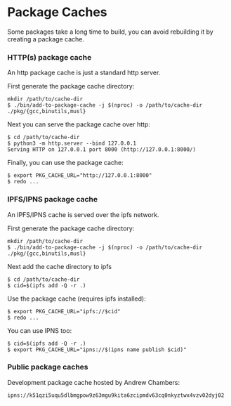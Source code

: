 # Package Caches

Some packages take a long time to build, you can avoid rebuilding it by creating a package cache.

### HTTP(s) package cache

An http package cache is just a standard http server.

First generate the package cache directory:

```
mkdir /path/to/cache-dir
$ ./bin/add-to-package-cache -j $(nproc) -o /path/to/cache-dir ./pkg/{gcc,binutils,musl}
```

Next you can serve the package cache over http:

```
$ cd /path/to/cache-dir
$ python3 -m http.server --bind 127.0.0.1
Serving HTTP on 127.0.0.1 port 8000 (http://127.0.0.1:8000/)
```

Finally, you can use the package cache:

```
$ export PKG_CACHE_URL="http://127.0.0.1:8000"
$ redo ...
```

### IPFS/IPNS package cache

An IPFS/IPNS cache is served over the ipfs network.

First generate the package cache directory:

```
mkdir /path/to/cache-dir
$ ./bin/add-to-package-cache -j $(nproc) -o /path/to/cache-dir ./pkg/{gcc,binutils,musl}
```

Next add the cache directory to ipfs

```
$ cd /path/to/cache-dir
$ cid=$(ipfs add -Q -r .)
```

Use the package cache (requires ipfs installed):

```
$ export PKG_CACHE_URL="ipfs://$cid"
$ redo ...
```

You can use IPNS too:

```
$ cid=$(ipfs add -Q -r .)
$ export PKG_CACHE_URL="ipns://$(ipns name publish $cid)"
```

### Public package caches

Development package cache hosted by Andrew Chambers:

```
ipns://k51qzi5uqu5dlbmgpow9z63mgu9kita6zcipmdv63cq0nkyztwx4vzv02dyj02
```

